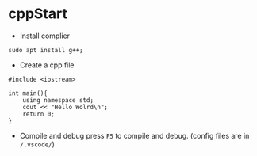 # cppStart

- Install complier
```
sudo apt install g++;
```
- Create a cpp file
```
#include <iostream>

int main(){
    using namespace std;
    cout << "Hello Wolrd\n";
    return 0;
}

```
- Compile and debug
press `F5` to compile and debug. (config files are in `/.vscode/`)